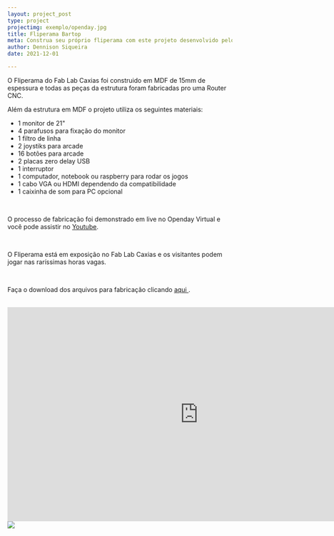 ```yaml
---
layout: project_post
type: project
projectimg: exemplo/openday.jpg
title: Fliperama Bartop
meta: Construa seu próprio fliperama com este projeto desenvolvido pelo Fablab Caxias para o Openday Virtual da Firjan SENAI.
author: Dennison Siqueira
date: 2021-12-01

---
```


<P>O Fliperama do Fab Lab Caxias foi construido em MDF de 15mm de espessura e todas as peças da estrutura foram fabricadas pro uma Router CNC.</P>
<P>Além da estrutura em MDF o projeto utiliza os seguintes materiais:</P>
<ul>
<li>1 monitor de 21"</li>
<li>4 parafusos para fixação do monitor</li>
<li>1 filtro de linha</li>
<li>2 joystiks para arcade</li>
<li>16 botões para arcade</li>
<li>2 placas zero delay USB</li>
<li>1 interruptor</li>
<li>1 computador, notebook ou raspberry para rodar os jogos</li>
<li>1 cabo VGA ou HDMI dependendo da compatibilidade</li>
<li>1 caixinha de som para PC opcional</li>
</ul>
<br>
<P>O processo de fabricação foi demonstrado em live no Openday Virtual e você pode assistir no <a target="_blank" href="https://www.youtube.com/watch?v=QuDy0whLy-U"><u>Youtube</u></a>.</P>

<br>
<P>O Fliperama está em exposição no Fab Lab Caxias e os visitantes podem jogar nas raríssimas horas vagas. </P>

<br>
<P>Faça o download dos arquivos para fabricação clicando <a target="_blank" href="https://www.google.com"><u> aqui </u></a> .</P>

<br>
<iframe width="853" height="480" src="https://www.youtube.com/embed/QuDy0whLy-U" title="YouTube video player" frameborder="0" allow="accelerometer; autoplay; clipboard-write; encrypted-media; gyroscope; picture-in-picture" allowfullscreen></iframe>

<br>
<img src="{{site.baseurl}}{{ site.url }}/img/projects/exemplo/openday.jpg">
